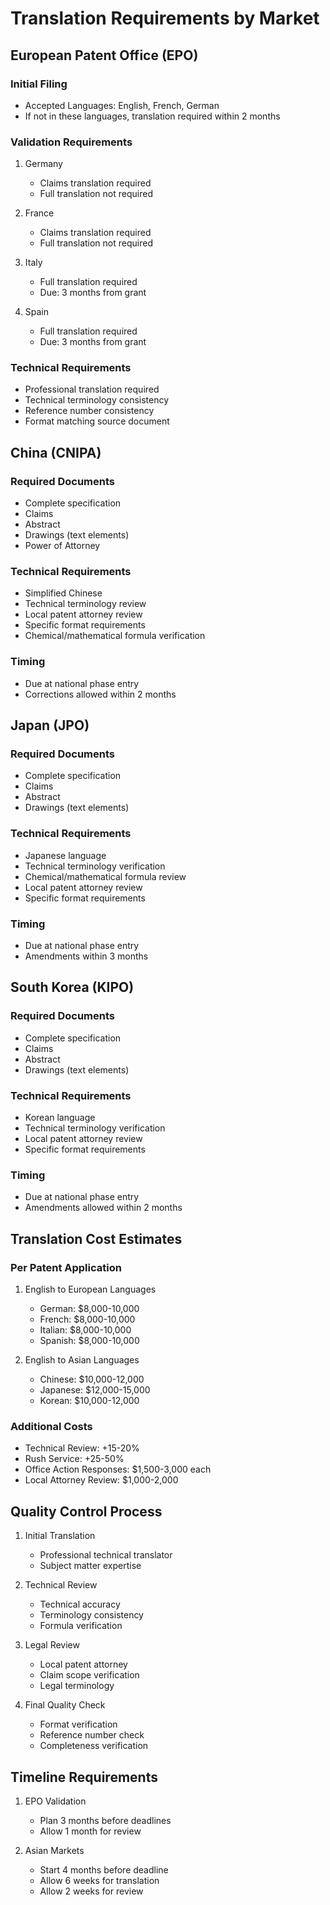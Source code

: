 # Translation Requirements by Market

## European Patent Office (EPO)
### Initial Filing
- Accepted Languages: English, French, German
- If not in these languages, translation required within 2 months

### Validation Requirements
1. Germany
   - Claims translation required
   - Full translation not required

2. France
   - Claims translation required
   - Full translation not required

3. Italy
   - Full translation required
   - Due: 3 months from grant

4. Spain
   - Full translation required
   - Due: 3 months from grant

### Technical Requirements
- Professional translation required
- Technical terminology consistency
- Reference number consistency
- Format matching source document

## China (CNIPA)
### Required Documents
- Complete specification
- Claims
- Abstract
- Drawings (text elements)
- Power of Attorney

### Technical Requirements
- Simplified Chinese
- Technical terminology review
- Local patent attorney review
- Specific format requirements
- Chemical/mathematical formula verification

### Timing
- Due at national phase entry
- Corrections allowed within 2 months

## Japan (JPO)
### Required Documents
- Complete specification
- Claims
- Abstract
- Drawings (text elements)

### Technical Requirements
- Japanese language
- Technical terminology verification
- Chemical/mathematical formula review
- Local patent attorney review
- Specific format requirements

### Timing
- Due at national phase entry
- Amendments within 3 months

## South Korea (KIPO)
### Required Documents
- Complete specification
- Claims
- Abstract
- Drawings (text elements)

### Technical Requirements
- Korean language
- Technical terminology verification
- Local patent attorney review
- Specific format requirements

### Timing
- Due at national phase entry
- Amendments allowed within 2 months

## Translation Cost Estimates
### Per Patent Application
1. English to European Languages
   - German: $8,000-10,000
   - French: $8,000-10,000
   - Italian: $8,000-10,000
   - Spanish: $8,000-10,000

2. English to Asian Languages
   - Chinese: $10,000-12,000
   - Japanese: $12,000-15,000
   - Korean: $10,000-12,000

### Additional Costs
- Technical Review: +15-20%
- Rush Service: +25-50%
- Office Action Responses: $1,500-3,000 each
- Local Attorney Review: $1,000-2,000

## Quality Control Process
1. Initial Translation
   - Professional technical translator
   - Subject matter expertise

2. Technical Review
   - Technical accuracy
   - Terminology consistency
   - Formula verification

3. Legal Review
   - Local patent attorney
   - Claim scope verification
   - Legal terminology

4. Final Quality Check
   - Format verification
   - Reference number check
   - Completeness verification

## Timeline Requirements
1. EPO Validation
   - Plan 3 months before deadlines
   - Allow 1 month for review

2. Asian Markets
   - Start 4 months before deadline
   - Allow 6 weeks for translation
   - Allow 2 weeks for review
